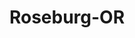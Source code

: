 ---
title: Roseburg-OR
slug: roseburg-or
f_state:
- cms/state/oregon.md
f_locations:
- cms/payday-loan/ace-check-cashing-911.md
- cms/payday-loan/approved-payroll-advance-4757.md
- cms/payday-loan/check-cash-north-west-10550.md
- cms/payday-loan/check-cash-north-west-10566.md
- cms/payday-loan/check-into-cash-12375.md
- cms/payday-loan/douglas-county-check-cash-adva-16151.md
- cms/payday-loan/fast-check-17850.md
- cms/payday-loan/fast-check-17852.md
- cms/payday-loan/quick-check-25242.md
- cms/payday-loan/quik-check-25591.md
- cms/payday-loan/quik-check-25593.md
- cms/payday-loan/quik-check-25594.md
updated-on: '2024-05-30T13:41:28.615Z'
created-on: '2024-05-30T13:41:28.615Z'
published-on: '2024-05-30T13:54:32.469Z'
f_city: Roseburg
layout: '[city].html'
tags: city
---